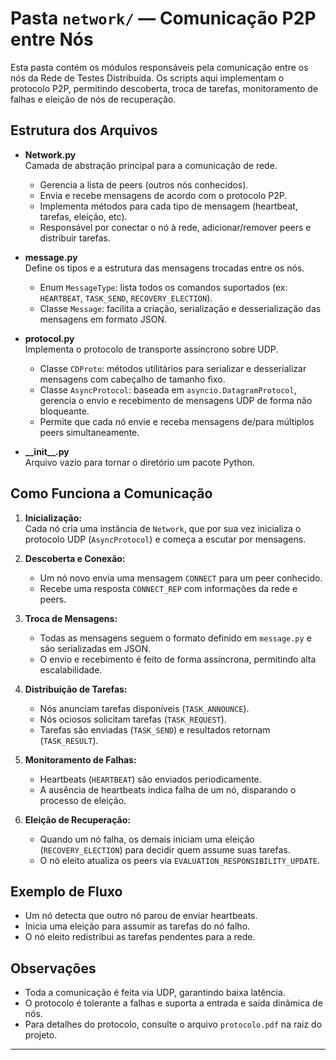 # Pasta `network/` — Comunicação P2P entre Nós

Esta pasta contém os módulos responsáveis pela comunicação entre os nós da Rede de Testes Distribuída. Os scripts aqui implementam o protocolo P2P, permitindo descoberta, troca de tarefas, monitoramento de falhas e eleição de nós de recuperação.

## Estrutura dos Arquivos

- **Network.py**  
  Camada de abstração principal para a comunicação de rede.  
  - Gerencia a lista de peers (outros nós conhecidos).
  - Envia e recebe mensagens de acordo com o protocolo P2P.
  - Implementa métodos para cada tipo de mensagem (heartbeat, tarefas, eleição, etc).
  - Responsável por conectar o nó à rede, adicionar/remover peers e distribuir tarefas.

- **message.py**  
  Define os tipos e a estrutura das mensagens trocadas entre os nós.
  - Enum `MessageType`: lista todos os comandos suportados (ex: `HEARTBEAT`, `TASK_SEND`, `RECOVERY_ELECTION`).
  - Classe `Message`: facilita a criação, serialização e desserialização das mensagens em formato JSON.

- **protocol.py**  
  Implementa o protocolo de transporte assíncrono sobre UDP.
  - Classe `CDProto`: métodos utilitários para serializar e desserializar mensagens com cabeçalho de tamanho fixo.
  - Classe `AsyncProtocol`: baseada em `asyncio.DatagramProtocol`, gerencia o envio e recebimento de mensagens UDP de forma não bloqueante.
  - Permite que cada nó envie e receba mensagens de/para múltiplos peers simultaneamente.

- **\_\_init\_\_.py**  
  Arquivo vazio para tornar o diretório um pacote Python.

## Como Funciona a Comunicação

1. **Inicialização:**  
   Cada nó cria uma instância de `Network`, que por sua vez inicializa o protocolo UDP (`AsyncProtocol`) e começa a escutar por mensagens.

2. **Descoberta e Conexão:**  
   - Um nó novo envia uma mensagem `CONNECT` para um peer conhecido.
   - Recebe uma resposta `CONNECT_REP` com informações da rede e peers.

3. **Troca de Mensagens:**  
   - Todas as mensagens seguem o formato definido em `message.py` e são serializadas em JSON.
   - O envio e recebimento é feito de forma assíncrona, permitindo alta escalabilidade.

4. **Distribuição de Tarefas:**  
   - Nós anunciam tarefas disponíveis (`TASK_ANNOUNCE`).
   - Nós ociosos solicitam tarefas (`TASK_REQUEST`).
   - Tarefas são enviadas (`TASK_SEND`) e resultados retornam (`TASK_RESULT`).

5. **Monitoramento de Falhas:**  
   - Heartbeats (`HEARTBEAT`) são enviados periodicamente.
   - A ausência de heartbeats indica falha de um nó, disparando o processo de eleição.

6. **Eleição de Recuperação:**  
   - Quando um nó falha, os demais iniciam uma eleição (`RECOVERY_ELECTION`) para decidir quem assume suas tarefas.
   - O nó eleito atualiza os peers via `EVALUATION_RESPONSIBILITY_UPDATE`.

## Exemplo de Fluxo

- Um nó detecta que outro nó parou de enviar heartbeats.
- Inicia uma eleição para assumir as tarefas do nó falho.
- O nó eleito redistribui as tarefas pendentes para a rede.

## Observações

- Toda a comunicação é feita via UDP, garantindo baixa latência.
- O protocolo é tolerante a falhas e suporta a entrada e saída dinâmica de nós.
- Para detalhes do protocolo, consulte o arquivo `protocolo.pdf` na raiz do projeto.

---

